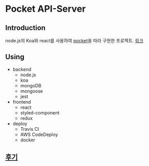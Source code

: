 # Pocket API-Server

## Introduction

node.js의 Koa와 react를 사용하여 [pocket](https://app.getpocket.com/)을 따라 구현한 프로젝트.
[링크](https://pocket.clroot.io)

## Using

- backend
  - node.js
  - koa
  - mongoDB
  - mongoose
  - jest
- frontend
  - react
  - styled-component
  - redux
- deploy
  - Travis CI
  - AWS CodeDeploy
  - docker

## [후기](https://clroot.io/1)
